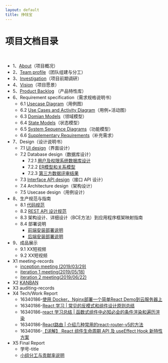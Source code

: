 ```yaml
---
layout: default
title: 挣钱宝
---
```

# 项目文档目录

&nbsp;&nbsp; 

* 1、[About](docs/About.md)（项目概况）
* 2、[Team profile](docs/Team_Profile.md)（团队组建与分工）
* 3、[Investigation](docs/Investigation.md)（项目前期调研）
* 4、[Vision](docs/Vision.md)（项目愿景）
* 5、[Product Backlog](docs/Product_Backlog.md) （产品特性库）
* 6、Requirement specification（需求规格说明书）
    - 6.1 [Usecase Diagram](docs/Usecase_Diagram.md)（用例图）
    - 6.2 [Use Cases and Activity Diagram](docs/Usecase_and_Activity_Diagram.md)（用例+活动图）
    - 6.3 [Domian Models](docs/Domain_Model.md)（领域模型）
    - 6.4 [State Models](docs/State_Model.md)（状态模型）
    - 6.5 [System Sequence Diagrams](docs/System_Sequence_Diagrams.md)（功能模型）
    - 6.6 [Supplementary Requirements](docs/Supplementary_Requirements.md)（补充需求）
* 7、Design（设计说明书）
    - 7.1 [UI design](https://software-system-analysis-and-design.github.io/Dashboard/docs/index.html)（界面设计）
    - 7.2 Database design（数据库设计）
      - 7.2.1 [用户及权限系统数据库设计](docs/db_design.md)
      - 7.2.2 [ER模型和关系模型](docs/db_er.md)
      - 7.2.3 [第三方数据评审结果](https://github.com/software-system-analysis-and-design/Dashboard/issues/1)
    - 7.3 [Interface API design](https://software-system-analysis-and-design.github.io/Dashboard/docs/API.html)（接口 API 设计）
    - 7.4 Architecture design（架构设计）
    - 7.5 Usecase design（用例设计）
* 8、生产规范与指南
    - 8.1 [代码规范](docs/Code_Standard.md)
    - 8.2 [REST API 设计规范](docs/REST_API_Design_Standard.md)
    - 8.3 架构设计、详细设计（BCE方法）到应用程序框架映射指南
    - 8.4 部署说明
      - [前端安装部署说明](docs/frontend_release.md)
      - [后端安装部署说明](docs/frontend_release.md)
* 9、成品展示
    - 9.1 XX短视频
    - 9.2 XX短视频
* X1 meeting-records
    - [inception meeting (2019/03/29)](docs/image/Inception-record.png)
    - [iteration 1 meeting(2019/05/18)](docs/image/iteration1.png)
    - [iteration 2 meeting(2019/06/22)](docs/image/iteration2.png)
* X2 [KANBAN](https://github.com/orgs/software-system-analysis-and-design/projects)
* X3 auditing-records
* X4 Tech/Work Report
    - 16340186-[使用 Docker、Nginx部署一个简单React Demo到云服务器上](<https://blog.csdn.net/CVSvsvsvsvs/article/details/93587223>)
    - 16340186-[React 学习 | 常见的反模式和组件设计原则总结](<https://blog.csdn.net/CVSvsvsvsvs/article/details/93504939>)
    - 16340186-[react 学习总结 | 函数式组件中必知必会的条件渲染和遍历渲染](<https://blog.csdn.net/CVSvsvsvsvs/article/details/93421092>)
    - 16340186-[React路由 | 介绍几种常用的react-router-v5的方法](<https://blog.csdn.net/CVSvsvsvsvs/article/details/93410181>)
    - 16340186-[【详解】 React 组件生命周期 API 及 useEffect Hook 新特性方案](<https://blog.csdn.net/CVSvsvsvsvs/article/details/91410447>)
* X5 Final Report
    - 学号-title
    - [小组分工与贡献率说明](docs/teamwork_contribution.md)
